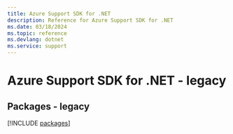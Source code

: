 ```yaml
---
title: Azure Support SDK for .NET
description: Reference for Azure Support SDK for .NET
ms.date: 03/18/2024
ms.topic: reference
ms.devlang: dotnet
ms.service: support
---
```

# Azure Support SDK for .NET - legacy
## Packages - legacy
[!INCLUDE [packages](support-index.md)]